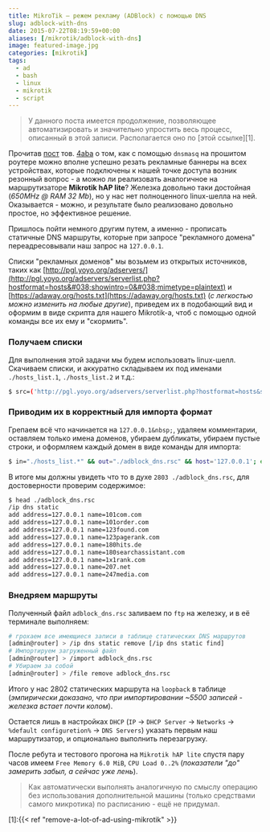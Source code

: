```yaml
---
title: MikroTik — режем рекламу (ADBlock) с помощью DNS
slug: adblock-with-dns
date: 2015-07-22T08:19:59+00:00
aliases: [/mikrotik/adblock-with-dns]
image: featured-image.jpg
categories: [mikrotik]
tags:
  - ad
  - bash
  - linux
  - mikrotik
  - script
---
```


> У данного поста имеется продолжение, позволяющее автоматизировать и значительно упростить весь процесс, описанный в этой записи. Располагается оно по [этой ссылке][1].

Прочитав [пост](https://habr.com/post/263081/) тов. [4aba](https://habr.com/users/4aba/) о том, как с помощью `dnsmasq` на прошитом роутере можно вполне успешно резать рекламные баннеры на всех устройствах, которые подключены к нашей точке доступа возник резонный вопрос - а можно ли реализовать аналогичное на маршрутизаторе **Mikrotik hAP lite**? Железка довольно таки достойная (_650MHz @ RAM 32 Mb_), но у нас нет полноценного linux-шелла на ней. Оказывается - можно, и результате было реализовано довольно простое, но эффективное решение.

<!--more-->

Пришлось пойти немного другим путем, а именно - прописать статичные DNS маршруты, которые при запросе "рекламного домена" переадресовывали наш запрос на `127.0.0.1`.

Списки "рекламных доменов" мы возьмем из открытых источников, таких как [http://pgl.yoyo.org/adservers/](http://pgl.yoyo.org/adservers/serverlist.php?hostformat=hosts&#038;showintro=0&#038;mimetype=plaintext) и [https://adaway.org/hosts.txt](https://adaway.org/hosts.txt) (_с легкостью можно изменить на любые другие_), приведем их в подобающий вид и оформим в виде скрипта для нашего Mikrotik-а, чтоб с помощью одной команды все их ему и "скормить".

### Получаем списки

Для выполнения этой задачи мы будем использовать linux-шелл. Скачиваем списки, и аккуратно складываем их под именами `./hosts_list.1`, `./hosts_list.2` и т.д.:

```bash
$ src=('http://pgl.yoyo.org/adservers/serverlist.php?hostformat=hosts&showintro=0&mimetype=plaintext' 'https://adaway.org/hosts.txt'); i=0; for file in ${src[*]}; do i=$((i+1)); wget --no-check-certificate -O "./hosts_list.$i" "$file"; done;
```

### Приводим их в корректный для импорта формат

Грепаем всё что начинается на `127.0.0.1&nbsp;`, удаляем комментарии, оставляем только имена доменов, убираем дубликаты, убираем пустые строки, и оформляем каждый домен в виде команды для импорта:

```bash
$ in="./hosts_list.*" && out="./adblock_dns.rsc" && host='127.0.0.1'; echo "/ip dns static" > $out && grep '127.0.0.1 ' $in | grep -v '^#' | cut -d' ' -f 2 | sort -u | grep . | sed "s/^/add address=$host name=/" >> $out && rm -f $in; wc -l $out;
```

В итоге мы должны увидеть что то в духе `2803 ./adblock_dns.rsc`, для достоверности проверим содержимое:

```bash
$ head ./adblock_dns.rsc
/ip dns static
add address=127.0.0.1 name=101com.com
add address=127.0.0.1 name=101order.com
add address=127.0.0.1 name=123found.com
add address=127.0.0.1 name=123pagerank.com
add address=127.0.0.1 name=180hits.de
add address=127.0.0.1 name=180searchassistant.com
add address=127.0.0.1 name=1x1rank.com
add address=127.0.0.1 name=207.net
add address=127.0.0.1 name=247media.com
```

### Внедряем маршруты

Полученный файл `adblock_dns.rsc` заливаем по `ftp` на железку, и в её терминале выполняем:

```bash
# грохаем все имеющиеся записи в таблице статических DNS маршрутов
[admin@router] > /ip dns static remove [/ip dns static find]
# Импортируем загруженный файл
[admin@router] > /import adblock_dns.rsc
# Убираем за собой
[admin@router] > /file remove adblock_dns.rsc
```

Итого у нас 2802 статических маршрута на `loopback` в таблице (_эмпирически доказано, что при импортировании ~5500 записей - железка встает почти колом_).

Остается лишь в настройках `DHCP` (`IP` &rarr; `DHCP Server` &rarr; `Networks` &rarr; `%default configuretion%` &rarr; `DNS Servers`) указать первым наш маршрутизатор, и опционально выполнить перезагрузку.

После ребута и тестового прогона на `Mikrotik hAP lite` спустя пару часов имеем `Free Memory 6.0 MiB`, `CPU Load 0..2%` (_показатели "до" замерить забыл, а сейчас уже лень_).

> Как автоматически выполнять аналогичную по смыслу операцию без использования дополнительной машины (только средствами самого микротика) по расписанию - ещё не придумал.

[1]:{{< ref "remove-a-lot-of-ad-using-mikrotik" >}}
